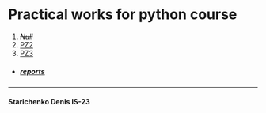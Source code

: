 # Practical works for python course
1. _~~Null~~_
2. [PZ2](pz2/main.py)
3. [PZ3](pz3)



* ##### [reports](/reports)

---

#### Starichenko Denis IS-23        